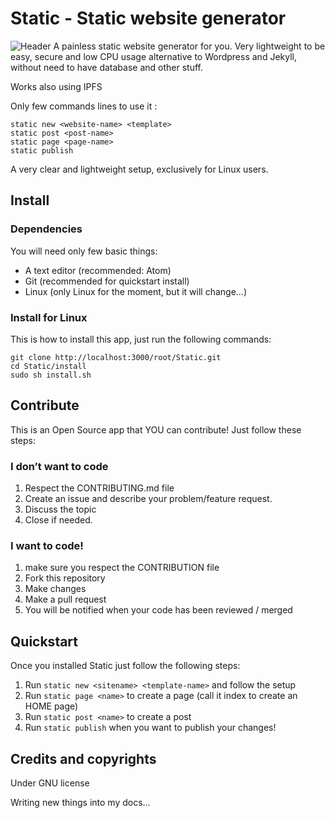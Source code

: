 # Static - Static website generator
![Header](http://image-missing.org/image.png)
A painless static website generator for you. Very lightweight to be easy, secure and low CPU usage alternative to Wordpress and Jekyll, without need to have database and other stuff.

Works also using IPFS

Only few commands lines to use it :

```
static new <website-name> <template>
static post <post-name>
static page <page-name>
static publish
```

A very clear and lightweight setup, exclusively for Linux users.

## Install
### Dependencies
You will need only few basic things:

* A text editor (recommended: Atom)
* Git (recommended for quickstart install)
* Linux (only Linux for the moment, but it will change...)

### Install for Linux
This is how to install this app, just run the following commands:
```
git clone http://localhost:3000/root/Static.git
cd Static/install
sudo sh install.sh
```

## Contribute
This is an Open Source app that YOU can contribute! Just follow these steps:

### I don’t want to code

1. Respect the CONTRIBUTING.md file
2. Create an issue and describe your problem/feature request.
3. Discuss the topic
4. Close if needed.

### I want to code!

1. make sure you respect the CONTRIBUTION file
2. Fork this repository
3. Make changes
4. Make a pull request
5. You will be notified when your code has been reviewed / merged

## Quickstart

Once you installed Static just follow the following steps:
1. Run `static new <sitename> <template-name>` and follow the setup
2. Run `static page <name>` to create a page (call it index to create an HOME page)
3. Run `static post <name>` to create a post
4. Run `static publish` when you want to publish your changes!

## Credits and copyrights
Under GNU license

Writing new things into my docs...
